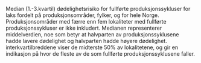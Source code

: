 Median (1.-3.kvartil) dødelighetsrisiko for fullførte produksjonssykluser for laks
fordelt på produksjonsområder, fylker, og for hele Norge. Produksjonsområder med færre
enn fem lokaliteter med fullførte produksjonssykluser er ikke inkludert.
Medianen representerer middelverdien, noe som betyr at halvparten av produksjonssyklusene 
hadde lavere dødelighet og halvparten hadde høyere dødelighet.
interkvartilbreddene viser de midterste 50% av lokalitetene,
og gir en indikasjon på hvor de fleste av de som fullførte produksjonssyklusene faller.